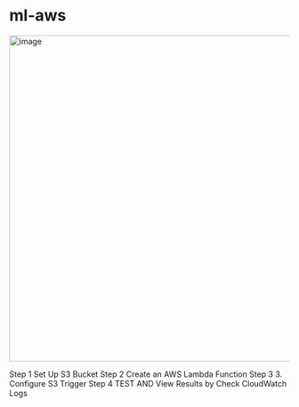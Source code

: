 # ml-aws

<img width="586" alt="image" src="https://github.com/user-attachments/assets/aa176bf6-ee36-41fc-b5d8-1bc2dae41f80" />


Step 1 Set Up S3 Bucket
Step 2 Create an AWS Lambda Function
Step 3 3. Configure S3 Trigger
Step 4 TEST AND  View Results by Check CloudWatch Logs
